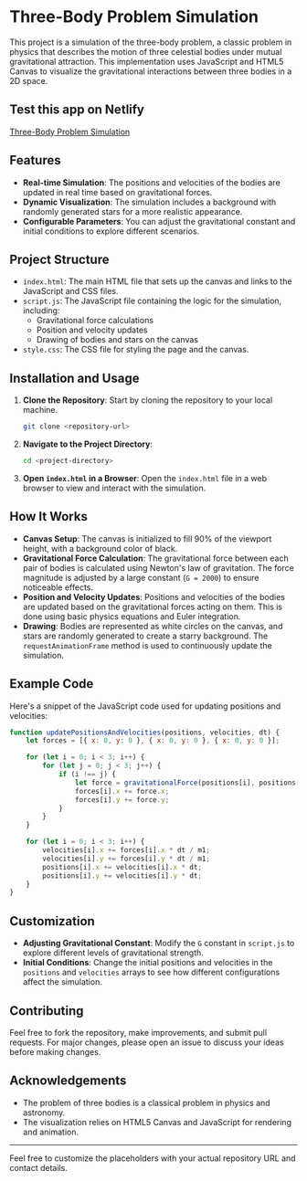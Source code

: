 # Three-Body Problem Simulation

This project is a simulation of the three-body problem, a classic problem in physics that describes the motion of three celestial bodies under mutual gravitational attraction. This implementation uses JavaScript and HTML5 Canvas to visualize the gravitational interactions between three bodies in a 2D space.

## Test this app on Netlify

[Three-Body Problem Simulation](https://3-body-problem.netlify.app)

## Features

- **Real-time Simulation**: The positions and velocities of the bodies are updated in real time based on gravitational forces.
- **Dynamic Visualization**: The simulation includes a background with randomly generated stars for a more realistic appearance.
- **Configurable Parameters**: You can adjust the gravitational constant and initial conditions to explore different scenarios.

## Project Structure

- `index.html`: The main HTML file that sets up the canvas and links to the JavaScript and CSS files.
- `script.js`: The JavaScript file containing the logic for the simulation, including:
  - Gravitational force calculations
  - Position and velocity updates
  - Drawing of bodies and stars on the canvas
- `style.css`: The CSS file for styling the page and the canvas.

## Installation and Usage

1. **Clone the Repository**: Start by cloning the repository to your local machine.
   ```bash
   git clone <repository-url>
   ```

2. **Navigate to the Project Directory**:
   ```bash
   cd <project-directory>
   ```

3. **Open `index.html` in a Browser**: Open the `index.html` file in a web browser to view and interact with the simulation.

## How It Works

- **Canvas Setup**: The canvas is initialized to fill 90% of the viewport height, with a background color of black.
- **Gravitational Force Calculation**: The gravitational force between each pair of bodies is calculated using Newton's law of gravitation. The force magnitude is adjusted by a large constant (`G = 2000`) to ensure noticeable effects.
- **Position and Velocity Updates**: Positions and velocities of the bodies are updated based on the gravitational forces acting on them. This is done using basic physics equations and Euler integration.
- **Drawing**: Bodies are represented as white circles on the canvas, and stars are randomly generated to create a starry background. The `requestAnimationFrame` method is used to continuously update the simulation.

## Example Code

Here's a snippet of the JavaScript code used for updating positions and velocities:

```javascript
function updatePositionsAndVelocities(positions, velocities, dt) {
    let forces = [{ x: 0, y: 0 }, { x: 0, y: 0 }, { x: 0, y: 0 }];

    for (let i = 0; i < 3; i++) {
        for (let j = 0; j < 3; j++) {
            if (i !== j) {
                let force = gravitationalForce(positions[i], positions[j], m1, m2);
                forces[i].x += force.x;
                forces[i].y += force.y;
            }
        }
    }

    for (let i = 0; i < 3; i++) {
        velocities[i].x += forces[i].x * dt / m1;
        velocities[i].y += forces[i].y * dt / m1;
        positions[i].x += velocities[i].x * dt;
        positions[i].y += velocities[i].y * dt;
    }
}
```

## Customization

- **Adjusting Gravitational Constant**: Modify the `G` constant in `script.js` to explore different levels of gravitational strength.
- **Initial Conditions**: Change the initial positions and velocities in the `positions` and `velocities` arrays to see how different configurations affect the simulation.

## Contributing

Feel free to fork the repository, make improvements, and submit pull requests. For major changes, please open an issue to discuss your ideas before making changes.

## Acknowledgements

- The problem of three bodies is a classical problem in physics and astronomy.
- The visualization relies on HTML5 Canvas and JavaScript for rendering and animation.

---

Feel free to customize the placeholders with your actual repository URL and contact details.
